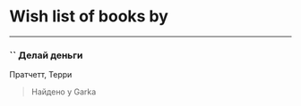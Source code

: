 # Wish list of books by [](https://plus.google.com/u/0/114160762156279162391/)
---

### `` Делай деньги
Пратчетт, Терри
> Найдено у Garka

